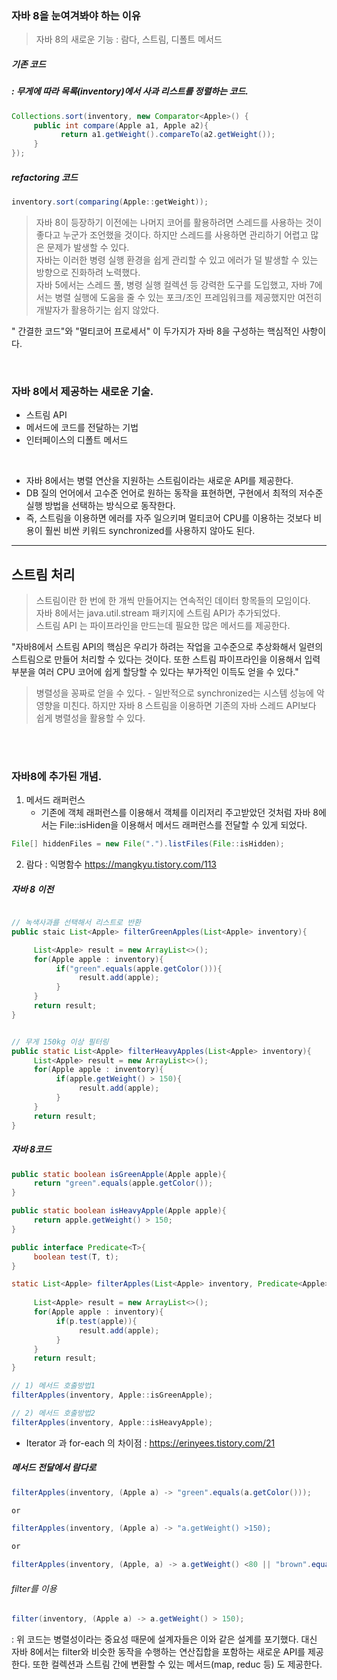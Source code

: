 ### 자바 8을 눈여겨봐야 하는 이유

> 자바 8의 새로운 기능 : 람다, 스트림, 디폴트 메서드


##### 기존 코드 <br>

##### : 무게에 따라 목록(inventory)에서 사과 리스트를 정렬하는 코드. 

```java
Collections.sort(inventory, new Comparator<Apple>() {
     public int compare(Apple a1, Apple a2){
           return a1.getWeight().compareTo(a2.getWeight()); 
     }
});
```

##### refactoring 코드 

```java
inventory.sort(comparing(Apple::getWeight)); 
```


> 자바 8이 등장하기 이전에는 나머지 코어를 활용하려면 스레드를 사용하는 것이 좋다고 누군가 조언했을 것이다. 하지만 스레드를 사용하면 관리하기 어렵고 많은 문제가 발생할 수 있다.<br>
> 자바는 이러한 병령 실행 환경을 쉽게 관리할 수 있고 에러가 덜 발생할 수 있는 방향으로 진화하려 노력했다. <br>
> 자바 5에서는 스레드 풀, 병령 실행 컬렉션 등 강력한 도구를 도입했고, 자바 7에서는 병렬 실행에 도움을 줄 수 있는 포크/조인 프레임워크를 제공했지만 여전히 개발자가 활용하기는 쉽지 않았다.


" 간결한 코드"와 "멀티코어 프로세서" 이 두가지가 자바 8을 구성하는 핵심적인 사항이다.

<br>

### 자바 8에서 제공하는 새로운 기술. 

- 스트림 API <br>
- 메서드에 코드를 전달하는 기법 <br>
- 인터페이스의 디폴트 메서드 <br>

<br>

* 자바 8에서는 병렬 연산을 지원하는 스트림이라는 새로운 API를 제공한다. <br>
* DB 질의 언어에서 고수준 언어로 원하는 동작을 표현하면, 구현에서 최적의 저수준 실행 방법을 선택하는 방식으로 동작한다.
* 즉, 스트림을 이용하면 에러를 자주 일으키며 멀티코어 CPU를 이용하는 것보다 비용이 훨씬 비싼 키워드 synchronized를 사용하지 않아도 된다. 

----

## 스트림 처리 

> 스트림이란 한 번에 한 개씩 만들어지는 연속적인 데이터 항목들의 모임이다. <br>
> 자바 8에서는 java.util.stream 패키지에 스트림 API가 추가되었다. <br>
> 스트림 API 는 파이프라인을 만드는데 필요한 많은 메서드를 제공한다.

"자바8에서 스트림 API의 핵심은 우리가 하려는 작업을 고수준으로 추상화해서 일련의 스트림으로 만들어 처리할 수 있다는 것이다. 또한 스트림 파이프라인을 이용해서 입력 부분을 여러 CPU 코어에 쉽게 할당할 수 있다는 부가적인 이득도 얻을 수 있다." <br>

> 병렬성을 꽁짜로 얻을 수 있다.
     - 일반적으로 synchronized는 시스템 성능에 악영향을 미친다. 하지만 자바 8 스트림을 이용하면 기존의 자바 스레드 API보다 쉽게 병렬성을 활용할 수 있다.



<br><br>


### 자바8에 추가된 개념. 


1. 메서드 래퍼런스 <br>
     - 기존에 객체 래퍼런스를 이용해서 객체를 이리저리 주고받았던 것처럼 자바 8에서는 File::isHiden을 이용해서 메서드 래퍼런스를 전달할 수 있게 되었다. 

```java
File[] hiddenFiles = new File(".").listFiles(File::isHidden);
```


2. 람다 : 익명함수   https://mangkyu.tistory.com/113

##### 자바 8 이전 


```java

// 녹색사과를 선택해서 리스트로 반환
public staic List<Apple> filterGreenApples(List<Apple> inventory){

     List<Apple> result = new ArrayList<>();
     for(Apple apple : inventory){
          if("green".equals(apple.getColor())){
               result.add(apple);
          }
     }
     return result;
}


// 무게 150kg 이상 필터링
public static List<Apple> filterHeavyApples(List<Apple> inventory){
     List<Apple> result = new ArrayList<>();
     for(Apple apple : inventory){
          if(apple.getWeight() > 150){
               result.add(apple);
          }
     }
     return result;
}
```


##### 자바 8코드

```java
public static boolean isGreenApple(Apple apple){
     return "green".equals(apple.getColor());
}

public static boolean isHeavyApple(Apple apple){
     return apple.getWeight() > 150;
}

public interface Predicate<T>{
     boolean test(T, t);
}

static List<Apple> filterApples(List<Apple> inventory, Predicate<Apple> p){
     
     List<Apple> result = new ArrayList<>();
     for(Apple apple : inventory){
          if(p.test(apple)){
               result.add(apple);
          }
     }
     return result; 
}
```

```java
// 1) 메서드 호출방법1
filterApples(inventory, Apple::isGreenApple);

// 2) 메서드 호출방법2
filterApples(inventory, Apple::isHeavyApple);


```

* Iterator 과 for-each 의 차이점 : https://erinyees.tistory.com/21


##### 메서드 전달에서 람다로


```java
filterApples(inventory, (Apple a) -> "green".equals(a.getColor()));

or

filterApples(inventory, (Apple a) -> "a.getWeight() >150);

or 

filterApples(inventory, (Apple, a) -> a.getWeight() <80 || "brown".equals(a.getColor()));

```

###### filter를 이용

```java
filter(inventory, (Apple a) -> a.getWeight() > 150); 
```

: 위 코드는 병렬성이라는 중요성 때문에 설계자들은 이와 같은 설계를 포기했다. 대신 자바 8에서는 filter와 비슷한 동작을 수행하는 연산집합을 포함하는 새로운 API를 제공한다.
또한 컬렉션과 스트림 간에 변환할 수 있는 메서드(map, reduc 등) 도 제공한다.
